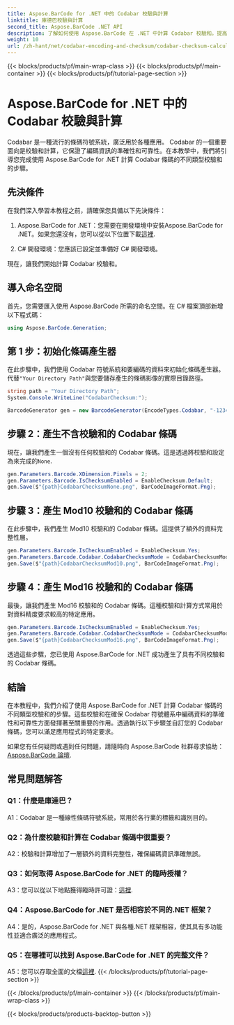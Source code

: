 ```yaml
---
title: Aspose.BarCode for .NET 中的 Codabar 校驗與計算
linktitle: 庫德巴校驗與計算
second_title: Aspose.BarCode .NET API
description: 了解如何使用 Aspose.BarCode 在 .NET 中計算 Codabar 校驗和。提高 Codabar 條碼的資料準確性。獲得逐步指導。
weight: 10
url: /zh-hant/net/codabar-encoding-and-checksum/codabar-checksum-calculation/
---
```


{{< blocks/products/pf/main-wrap-class >}}
{{< blocks/products/pf/main-container >}}
{{< blocks/products/pf/tutorial-page-section >}}

# Aspose.BarCode for .NET 中的 Codabar 校驗與計算

Codabar 是一種流行的條碼符號系統，廣泛用於各種應用。 Codabar 的一個重要面向是校驗和計算，它保證了編碼資訊的準確性和可靠性。在本教學中，我們將引導您完成使用 Aspose.BarCode for .NET 計算 Codabar 條碼的不同類型校驗和的步驟。

## 先決條件

在我們深入學習本教程之前，請確保您具備以下先決條件：

1. Aspose.BarCode for .NET：您需要在開發環境中安裝Aspose.BarCode for .NET。如果您還沒有，您可以從以下位置下載[這裡](https://releases.aspose.com/barcode/net/).

2. C# 開發環境：您應該已設定並準備好 C# 開發環境。

現在，讓我們開始計算 Codabar 校驗和。

## 導入命名空間

首先，您需要匯入使用 Aspose.BarCode 所需的命名空間。在 C# 檔案頂部新增以下程式碼：

```csharp
using Aspose.BarCode.Generation;
```

## 第 1 步：初始化條碼產生器

在此步驟中，我們使用 Codabar 符號系統和要編碼的資料來初始化條碼產生器。代替`"Your Directory Path"`與您要儲存產生的條碼影像的實際目錄路徑。

```csharp
string path = "Your Directory Path";
System.Console.WriteLine("CodabarChecksum:");

BarcodeGenerator gen = new BarcodeGenerator(EncodeTypes.Codabar, "-12345-");
```

## 步驟 2：產生不含校驗和的 Codabar 條碼

現在，讓我們產生一個沒有任何校驗和的 Codabar 條碼。這是透過將校驗和設定為來完成的`None`.

```csharp
gen.Parameters.Barcode.XDimension.Pixels = 2;
gen.Parameters.Barcode.IsChecksumEnabled = EnableChecksum.Default;
gen.Save($"{path}CodabarChecksumNone.png", BarCodeImageFormat.Png);
```

## 步驟 3：產生 Mod10 校驗和的 Codabar 條碼

在此步驟中，我們產生 Mod10 校驗和的 Codabar 條碼。這提供了額外的資料完整性層。 

```csharp
gen.Parameters.Barcode.IsChecksumEnabled = EnableChecksum.Yes;
gen.Parameters.Barcode.Codabar.CodabarChecksumMode = CodabarChecksumMode.Mod10;
gen.Save($"{path}CodabarChecksumMod10.png", BarCodeImageFormat.Png);
```

## 步驟 4：產生 Mod16 校驗和的 Codabar 條碼

最後，讓我們產生 Mod16 校驗和的 Codabar 條碼。這種校驗和計算方式常用於對資料精度要求較高的特定應用。

```csharp
gen.Parameters.Barcode.IsChecksumEnabled = EnableChecksum.Yes;
gen.Parameters.Barcode.Codabar.CodabarChecksumMode = CodabarChecksumMode.Mod16;
gen.Save($"{path}CodabarChecksumMod16.png", BarCodeImageFormat.Png);
```

透過這些步驟，您已使用 Aspose.BarCode for .NET 成功產生了具有不同校驗和的 Codabar 條碼。

## 結論

在本教程中，我們介紹了使用 Aspose.BarCode for .NET 計算 Codabar 條碼的不同類型校驗和的步驟。這些校驗和在確保 Codabar 符號體系中編碼資料的準確性和可靠性方面發揮著至關重要的作用。透過執行以下步驟並自訂您的 Codabar 條碼，您可以滿足應用程式的特定要求。

如果您有任何疑問或遇到任何問題，請隨時向 Aspose.BarCode 社群尋求協助：[Aspose.BarCode 論壇](https://forum.aspose.com/c/barcode/13).

## 常見問題解答

### Q1：什麼是庫達巴？

A1：Codabar 是一種線性條碼符號系統，常用於各行業的標籤和識別目的。

### Q2：為什麼校驗和計算在 Codabar 條碼中很重要？

A2：校驗和計算增加了一層額外的資料完整性，確保編碼資訊準確無誤。

### Q3：如何取得 Aspose.BarCode for .NET 的臨時授權？

 A3：您可以從以下地點獲得臨時許可證：[這裡](https://purchase.aspose.com/temporary-license/).

### Q4：Aspose.BarCode for .NET 是否相容於不同的.NET 框架？

A4：是的，Aspose.BarCode for .NET 與各種.NET 框架相容，使其具有多功能性並適合廣泛的應用程式。

### Q5：在哪裡可以找到 Aspose.BarCode for .NET 的完整文件？

 A5：您可以存取全面的文檔[這裡](https://reference.aspose.com/barcode/net/).
{{< /blocks/products/pf/tutorial-page-section >}}

{{< /blocks/products/pf/main-container >}}
{{< /blocks/products/pf/main-wrap-class >}}

{{< blocks/products/products-backtop-button >}}
